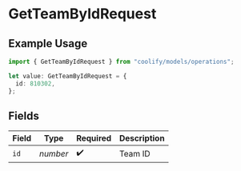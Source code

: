 # GetTeamByIdRequest

## Example Usage

```typescript
import { GetTeamByIdRequest } from "coolify/models/operations";

let value: GetTeamByIdRequest = {
  id: 810302,
};
```

## Fields

| Field              | Type               | Required           | Description        |
| ------------------ | ------------------ | ------------------ | ------------------ |
| `id`               | *number*           | :heavy_check_mark: | Team ID            |